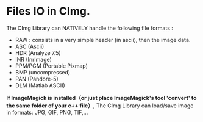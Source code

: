 
# Files IO in CImg.

The CImg Library can NATIVELY handle the following file formats :

- RAW : consists in a very simple header (in ascii), then the image data.
- ASC (Ascii)
- HDR (Analyze 7.5)
- INR (Inrimage)
- PPM/PGM (Portable Pixmap)
- BMP (uncompressed)
- PAN (Pandore-5)
- DLM (Matlab ASCII)

**If ImageMagick is installed（or just place ImageMagick's tool 'convert' to the same folder of your c++ file）**, 
The CImg Library can load/save image in formats: JPG, GIF, PNG, TIF,... 
